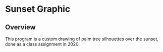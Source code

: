 # Sunset Graphic

## Overview

This program is a custom drawing of palm tree silhouettes over the sunset, done as a class assignment in 2020. 
